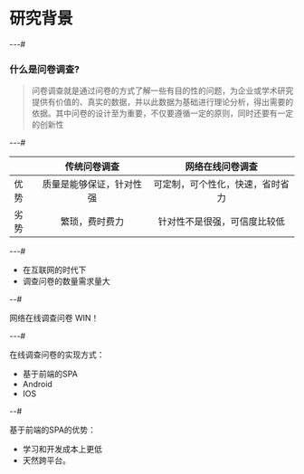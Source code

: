 # 研究背景

---#

### 什么是问卷调查?

>问卷调查就是通过问卷的方式了解一些有目的性的问题，为企业或学术研究提供有价值的、真实的数据，并以此数据为基础进行理论分析，得出需要的依据。其中问卷的设计至为重要，不仅要遵循一定的原则，同时还要有一定的创新性<!-- .element: class="fragment" data-fragment-index="1" -->

---#

|     | 传统问卷调查   | 网络在线问卷调查 |
|-----|:-------:|:-------------:|
| 优势 <!-- .element: class="fragment" data-fragment-index="1" --> | 质量是能够保证，针对性强 <!-- .element: class="fragment" data-fragment-index="1" --> | 可定制，可个性化，快速，省时省力 <!-- .element: class="fragment" data-fragment-index="2" --> |
| 劣势 <!-- .element: class="fragment" data-fragment-index="1" --> | 繁琐，费时费力 <!-- .element: class="fragment" data-fragment-index="1" --> | 针对性不是很强，可信度比较低 <!-- .element: class="fragment" data-fragment-index="2" --> |

---#

* 在互联网的时代下
* 调查问卷的数量需求量大

--#

网络在线调查问卷 WIN！

---#

在线调查问卷的实现方式：

* 基于前端的SPA
* Android
* IOS

--#

基于前端的SPA的优势：

* 学习和开发成本上更低
* 天然跨平台。

